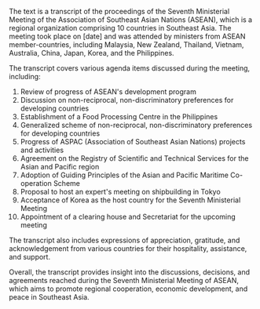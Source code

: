 The text is a transcript of the proceedings of the Seventh Ministerial Meeting of the Association of Southeast Asian Nations (ASEAN), which is a regional organization comprising 10 countries in Southeast Asia. The meeting took place on [date] and was attended by ministers from ASEAN member-countries, including Malaysia, New Zealand, Thailand, Vietnam, Australia, China, Japan, Korea, and the Philippines.

The transcript covers various agenda items discussed during the meeting, including:

1. Review of progress of ASEAN's development program
2. Discussion on non-reciprocal, non-discriminatory preferences for developing countries
3. Establishment of a Food Processing Centre in the Philippines
4. Generalized scheme of non-reciprocal, non-discriminatory preferences for developing countries
5. Progress of ASPAC (Association of Southeast Asian Nations) projects and activities
6. Agreement on the Registry of Scientific and Technical Services for the Asian and Pacific region
7. Adoption of Guiding Principles of the Asian and Pacific Maritime Co-operation Scheme
8. Proposal to host an expert's meeting on shipbuilding in Tokyo
9. Acceptance of Korea as the host country for the Seventh Ministerial Meeting
10. Appointment of a clearing house and Secretariat for the upcoming meeting

The transcript also includes expressions of appreciation, gratitude, and acknowledgement from various countries for their hospitality, assistance, and support.

Overall, the transcript provides insight into the discussions, decisions, and agreements reached during the Seventh Ministerial Meeting of ASEAN, which aims to promote regional cooperation, economic development, and peace in Southeast Asia.